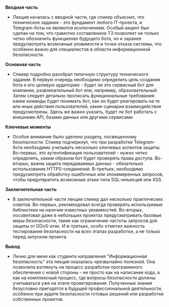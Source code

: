 **Вводная часть**

- Лекция началась с вводной части, где спикер объяснил, что техническое задание - это фундамент любого IT-проекта, и Telegram-боты не являются исключением. Особый акцент был сделан на том, что грамотно составленное ТЗ позволяет не только четко обозначить функционал будущего бота, но и заранее предусмотреть возможные уязвимости и точки отказа системы, что особенно важно для специалистов в области информационной безопасности.

**Основная часть**

- Спикер подробно разобрал типичную структуру технического задания. В первую очередь необходимо определить цель создания бота и его целевую аудиторию - будет ли это сервисный бот для компании, развлекательный бот или, например, образовательный. Затем следует детально прописать функциональные требования: какие команды будет понимать бот, как он будет реагировать на те или иные действия пользователей, какие сценарии взаимодействия предусмотрены. Здесь же важно указать, будет ли бот работать с внешними API, базами данных или другими сервисами.

**Ключевые моменты**

- Особое внимание было уделено разделу, посвященному безопасности. Спикер подчеркнул, что при разработке Telegram-бота необходимо учитывать несколько ключевых аспектов защиты. Во-первых, это аутентификация пользователей - нужно четко определить, каким образом бот будет проверять права доступа. Во-вторых, важна защита передаваемых данных - обязательно использование HTTPS-соединений. В-третьих, необходимо предусмотреть обработку ошибочных или злонамеренных запросов, чтобы предотвратить возможные атаки типа SQL-инъекций или XSS.

**Заключительная часть**

- В заключительной части лекции спикер дал несколько практических советов. Во-первых, рекомендовал всегда проверять используемые библиотеки на наличие известных уязвимостей. Во-вторых, посоветовал даже в небольших проектах предусматривать базовые меры безопасности, такие как ограничение частоты запросов для защиты от DDoS-атак. И в-третьих, особо отметил важность тестирования безопасности на всех этапах разработки, а не только перед запуском проекта.

**Вывод**

- Лично для меня как студента направления "Информационная безопасность" эта лекция оказалась чрезвычайно полезной. Она позволила взглянуть на процесс разработки программного обеспечения с новой стороны - не просто как на написание кода, а как на комплексный процесс, где вопросы безопасности должны учитываться уже на этапе проектирования. Полученные знания безусловно пригодятся в будущей профессиональной деятельности, особенно при аудите безопасности готовых решений или разработке собственных проектов.

